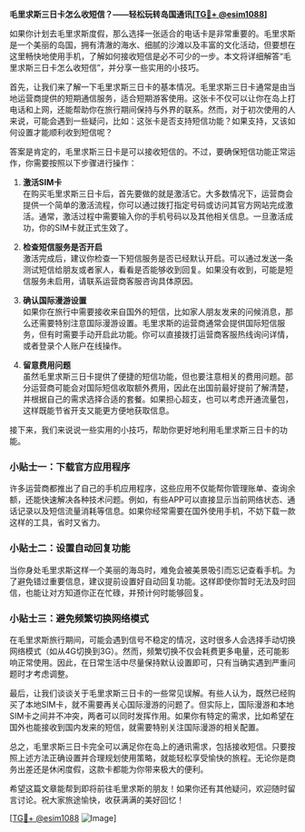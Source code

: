 **毛里求斯三日卡怎么收短信？——轻松玩转岛国通讯[[TG💪+ @esim1088](https://t.me/s/esim1088)]**

如果你计划去毛里求斯度假，那么选择一张适合的电话卡是非常重要的。毛里求斯是一个美丽的岛国，拥有清澈的海水、细腻的沙滩以及丰富的文化活动，但要想在这里畅快地使用手机，了解如何接收短信是必不可少的一步。本文将详细解答“毛里求斯三日卡怎么收短信”，并分享一些实用的小技巧。

首先，让我们来了解一下毛里求斯三日卡的基本情况。毛里求斯三日卡通常是由当地运营商提供的短期通信服务，适合短期游客使用。这张卡不仅可以让你在岛上打电话和上网，还能帮助你在旅行期间保持与外界的联系。然而，对于初次使用的人来说，可能会遇到一些疑问，比如：这张卡是否支持短信功能？如果支持，又该如何设置才能顺利收到短信呢？

答案是肯定的，毛里求斯三日卡是可以接收短信的。不过，要确保短信功能正常运作，你需要按照以下步骤进行操作：

1. **激活SIM卡**  
   在购买毛里求斯三日卡后，首先要做的就是激活它。大多数情况下，运营商会提供一个简单的激活流程，你可以通过拨打指定号码或访问其官方网站完成激活。通常，激活过程中需要输入你的手机号码以及其他相关信息。一旦激活成功，你的SIM卡就正式生效了。

2. **检查短信服务是否开启**  
   激活完成后，建议你检查一下短信服务是否已经默认开启。可以通过发送一条测试短信给朋友或者家人，看看是否能够收到回复。如果没有收到，可能是短信服务未启用，请联系运营商客服咨询具体原因。

3. **确认国际漫游设置**  
   如果你在旅行中需要接收来自国外的短信，比如家人朋友发来的问候消息，那么还需要特别注意国际漫游设置。毛里求斯的运营商通常会提供国际短信服务，但有时需要手动开启此功能。你可以直接拨打运营商客服热线询问详情，或者登录个人账户在线操作。

4. **留意费用问题**  
   虽然毛里求斯三日卡提供了便捷的短信功能，但也要注意相关的费用问题。部分运营商可能会对国际短信收取额外费用，因此在出国前最好提前了解清楚，并根据自己的需求选择合适的套餐。如果担心超支，也可以考虑开通流量包，这样既能节省开支又能更方便地获取信息。

接下来，我们来说说一些实用的小技巧，帮助你更好地利用毛里求斯三日卡的功能。

### 小贴士一：下载官方应用程序  
许多运营商都推出了自己的手机应用程序，这些应用不仅能帮你管理账单、查询余额，还能快速解决各种技术问题。例如，有些APP可以直接显示当前网络状态、通话记录以及短信流量消耗等信息。如果你经常需要在国外使用手机，不妨下载一款这样的工具，省时又省力。

### 小贴士二：设置自动回复功能  
当你身处毛里求斯这样一个美丽的海岛时，难免会被美景吸引而忘记查看手机。为了避免错过重要信息，建议提前设置好自动回复功能。这样即使你暂时无法及时回信，也能让对方知道你正在忙碌，并预计何时能够回复。

### 小贴士三：避免频繁切换网络模式  
在毛里求斯旅行期间，可能会遇到信号不稳定的情况，这时很多人会选择手动切换网络模式（如从4G切换到3G）。然而，频繁切换不仅会耗费更多电量，还可能影响正常使用。因此，在日常生活中尽量保持默认设置即可，只有当确实遇到严重问题时才考虑调整。

最后，让我们谈谈关于毛里求斯三日卡的一些常见误解。有些人认为，既然已经购买了本地SIM卡，就不需要再关心国际漫游的问题了。但实际上，国际漫游和本地SIM卡之间并不冲突，两者可以同时发挥作用。如果你有特定的需求，比如希望在国外也能接收到国内发来的短信，就需要特别关注国际漫游的相关配置。

总之，毛里求斯三日卡完全可以满足你在岛上的通讯需求，包括接收短信。只要按照上述方法正确设置并合理规划使用策略，就能轻松享受愉快的旅程。无论你是商务出差还是休闲度假，这款卡都能为你带来极大的便利。

希望这篇文章能帮到即将前往毛里求斯的朋友！如果你还有其他疑问，欢迎随时留言讨论。祝大家旅途愉快，收获满满的美好回忆！

[[TG💪+ @esim1088](https://t.me/s/esim1088) ![Image](https://i.postimg.cc/4NQfJmqS/Snipaste-2025-05-13-00-14-12.png)]
